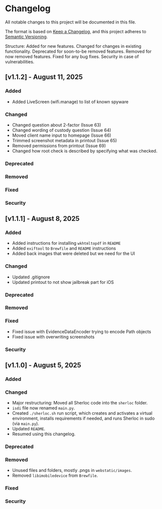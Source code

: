 # Changelog
All notable changes to this project will be documented in this file.

The format is based on [Keep a Changelog](https://keepachangelog.com/en/1.0.0/),
and this project adheres to [Semantic Versioning](https://semver.org/spec/v2.0.0.html).

Structure:
Added for new features.
Changed for changes in existing functionality.
Deprecated for soon-to-be removed features.
Removed for now removed features.
Fixed for any bug fixes.
Security in case of vulnerabilities.

## [v1.1.2] - August 11, 2025

### Added     
- Added LiveScreen (wifi.manage) to list of known spyware
### Changed
- Changed question about 2-factor (Issue 63)
- Changed wording of custody question (Issue 64)
- Moved client name input to homepage (Issue 66)
- Trimmed screenshot metadata in printout (Issue 65)
- Removed permissions from printout (Issue 69)
- Changed how root check is described by specifying what was checked.
### Deprecated
### Removed
### Fixed
### Security

## [v1.1.1] - August 8, 2025

### Added     
- Added instructions for installing `wkhtmltopdf` in `README`
- Added `exiftool` to `Brewfile` and `README` instructions
- Added back images that were deleted but we need for the UI

### Changed
- Updated .gitignore
- Updated printout to not show jailbreak part for iOS

### Deprecated
### Removed
### Fixed
- Fixed issue with EvidenceDataEncoder trying to encode Path objects
- Fixed issue with overwriting screenshots
### Security


## [v1.1.0] - August 5, 2025

### Added     

### Changed
- Major restructuring: Moved all Sherloc code into the `sherloc` folder.
- `isdi` file now renamed `main.py`.
- Created `./sherloc.sh` run script, which creates and activates a virtual environment, installs requirements if needed, and runs Sherloc in sudo (via `main.py`).
- Updated `README`.
- Resumed using this changelog.

### Deprecated
### Removed
- Unused files and folders, mostly .pngs in `webstatic/images`.
- Removed `libimobiledevice` from `Brewfile`. 

### Fixed
### Security
